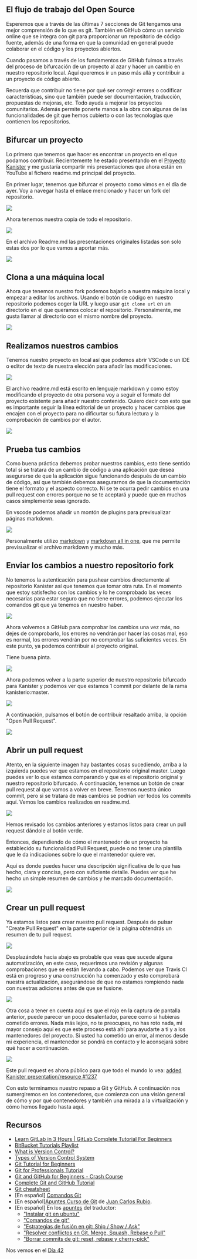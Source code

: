 ## El flujo de trabajo del Open Source

Esperemos que a través de las últimas 7 secciones de Git tengamos una mejor comprensión de lo que es git. También en GitHub cómo un servicio online que se integra con git para proporcionar un repositorio de código fuente, además de una forma en que la comunidad en general puede colaborar en el código y los proyectos abiertos.

Cuando pasamos a través de los fundamentos de GitHub fuimos a través del proceso de bifurcación de un proyecto al azar y hacer un cambio en nuestro repositorio local. Aquí queremos ir un paso más allá y contribuir a un proyecto de código abierto. 

Recuerda que contribuir no tiene por qué ser corregir errores o codificar características, sino que también puede ser documentación, traducción, propuestas de mejoras, etc. Todo ayuda a mejorar los proyectos comunitarios. Además permite ponerte manos a la obra con algunas de las funcionalidades de git que hemos cubierto o con las tecnologías que contienen los repositorios.

## Bifurcar un proyecto

Lo primero que tenemos que hacer es encontrar un proyecto en el que podamos contribuir. Recientemente he estado presentando en el [Proyecto Kanister](https://github.com/kanisterio/kanister) y me gustaría compartir mis presentaciones que ahora están en YouTube al fichero readme.md principal del proyecto.

En primer lugar, tenemos que bifurcar el proyecto como vimos en el día de ayer. Voy a navegar hasta el enlace mencionado y hacer un fork del repositorio.

![](Images/Day41_Git1.png)

Ahora tenemos nuestra copia de todo el repositorio.

![](Images/Day41_Git2.png)

En el archivo Readme.md las presentaciones originales listadas son solo estas dos por lo que vamos a aportar más.

![](Images/Day41_Git3.png)

## Clona a una máquina local

Ahora que tenemos nuestro fork podemos bajarlo a nuestra máquina local y empezar a editar los archivos. Usando el botón de código en nuestro repositorio podemos coger la URL y luego usar `git clone url` en un directorio en el que queramos colocar el repositorio. Personalmente, me gusta llamar al directorio con el mismo nombre del proyecto.

![](Images/Day41_Git4.png)

## Realizamos nuestros cambios

Tenemos nuestro proyecto en local así que podemos abrir VSCode o un IDE o editor de texto de nuestra elección para añadir las modificaciones.

![](Images/Day41_Git5.png)

El archivo readme.md está escrito en lenguaje markdown y como estoy modificando el proyecto de otra persona voy a seguir el formato del proyecto existente para añadir nuestro contenido. Quiero decir con esto que es importante seguir la línea editorial de un proyecto y hacer cambios que encajen con el proyecto para no dificurtar su futura lectura y la comprobación de cambios por el autor.

![](Images/Day41_Git6.png)

## Prueba tus cambios

Como buena práctica debemos probar nuestros cambios, esto tiene sentido total si se tratara de un cambio de código a una aplicación que desea asegurarse de que la aplicación sigue funcionando después de un cambio de código, así que también debemos asegurarnos de que la documentación tiene el formato y el aspecto correcto. Ni se te ocurra pedir cambios en una pull request con errores porque no se te aceptará y puede que en muchos casos simplemente seas ignorado.

En vscode podemos añadir un montón de plugins para previsualizar páginas markdown.

![](Images/Day41_Git7.png)

Personalmente utilizo [markdown](https://marketplace.visualstudio.com/items?itemName=starkwang.markdown) y [markdown all in one](https://marketplace.visualstudio.com/items?itemName=yzhang.markdown-all-in-one), que me permite previsualizar el archivo markdown y mucho más.

## Enviar los cambios a nuestro repositorio fork

No tenemos la autenticación para pushear cambios directamente al repositorio Kanister así que tenemos que tomar otra ruta. En el momento que estoy satisfecho con los cambios y lo he comprobado las veces necesarias para estar seguro que no tiene errores, podemos ejecutar los comandos git que ya tenemos en nuestro haber.

![](Images/Day41_Git8.png)

Ahora volvemos a GitHub para comprobar los cambios una vez más, no dejes de comprobarlo, los errores no vendrán por hacer las cosas mal, eso es normal, los errores vendrán por no comprobar las suficientes veces. En este punto, ya podemos contribuir al proyecto original.

Tiene buena pinta.

![](Images/Day41_Git9.png)

Ahora podemos volver a la parte superior de nuestro repositorio bifurcado para Kanister y podemos ver que estamos 1 commit por delante de la rama kanisterio:master.

![](Images/Day41_Git10.png)

A continuación, pulsamos el botón de contribuir resaltado arriba, la opción "Open Pull Request".

![](Images/Day41_Git11.png)

## Abrir un pull request

Atento, en la siguiente imagen hay bastantes cosas sucediendo, arriba a la izquierda puedes ver que estamos en el repositorio original master. Luego puedes ver lo que estamos comparando y que es el repositorio original y nuestro repositorio bifurcado. A continuación, tenemos un botón de crear pull request al que vamos a volver en breve. Tenemos nuestra único commit, pero si se tratara de más cambios se podrían ver todos los commits aquí. Vemos los cambios realizados en readme.md.

![](Images/Day41_Git12.png)

Hemos revisado los cambios anteriores y estamos listos para crear un pull request dándole al botón verde.

Entonces, dependiendo de cómo el mantenedor de un proyecto ha establecido su funcionalidad Pull Request, puede o no tener una plantilla que le da indicaciones sobre lo que el mantenedor quiere ver.

Aquí es donde puedes hacer una descripción significativa de lo que has hecho, clara y concisa, pero con suficiente detalle. Puedes ver que he hecho un simple resumen de cambios y he marcado documentación.

![](Images/Day41_Git13.png)

## Crear un pull request

Ya estamos listos para crear nuestro pull request. Después de pulsar "Create Pull Request" en la parte superior de la página obtendrás un resumen de tu pull request.

![](Images/Day41_Git14.png)

Desplazándote hacia abajo es probable que veas que sucede alguna automatización, en este caso, requerimos una revisión y algunas comprobaciones que se están llevando a cabo. Podemos ver que Travis CI está en progreso y una construcción ha comenzado y esto comprobará nuestra actualización, asegurándose de que no estamos rompiendo nada con nuestras adiciones antes de que se fusione.

![](Images/Day41_Git15.png)

Otra cosa a tener en cuenta aquí es que el rojo en la captura de pantalla anterior, puede parecer un poco desalentador, parece como si hubieras cometido errores. Nada más lejos, no te preocupes, no has roto nada, mi mayor consejo aquí es que este proceso está ahí para ayudarte a ti y a los mantenedores del proyecto. Si usted ha cometido un error, al menos desde mi experiencia, el mantenedor se pondrá en contacto y le aconsejará sobre qué hacer a continuación.

![](Images/Day41_Git16.png)

Este pull request es ahora público para que todo el mundo lo vea: [added Kanister presentation/resource #1237](https://github.com/kanisterio/kanister/pull/1237)

Con esto terminamos nuestro repaso a Git y GitHub. A continuación nos sumergiremos en los contenedores, que comienza con una visión general de cómo y por qué contenedores y también una mirada a la virtualización y cómo hemos llegado hasta aquí.

## Recursos

- [Learn GitLab in 3 Hours | GitLab Complete Tutorial For Beginners](https://www.youtube.com/watch?v=8aV5AxJrHDg)
- [BitBucket Tutorials Playlist](https://www.youtube.com/watch?v=OMLh-5O6Ub8&list=PLaD4FvsFdarSyyGl3ooAm-ZyAllgw_AM5)
- [What is Version Control?](https://www.youtube.com/watch?v=Yc8sCSeMhi4)
- [Types of Version Control System](https://www.youtube.com/watch?v=kr62e_n6QuQ)
- [Git Tutorial for Beginners](https://www.youtube.com/watch?v=8JJ101D3knE&t=52s)
- [Git for Professionals Tutorial](https://www.youtube.com/watch?v=Uszj_k0DGsg)
- [Git and GitHub for Beginners - Crash Course](https://www.youtube.com/watch?v=RGOj5yH7evk&t=8s)
- [Complete Git and GitHub Tutorial](https://www.youtube.com/watch?v=apGV9Kg7ics)
- [Git cheatsheet](https://www.atlassian.com/git/tutorials/atlassian-git-cheatsheet)
- [En español] [Comandos Git](https://gitea.vergaracarmona.es/man-linux/comandos-git)
- [En español][Apuntes Curso de Git](https://vergaracarmona.es/wp-content/uploads/2022/10/Curso-git_vergaracarmona.es_.pdf) de [Juan Carlos Rubio](https://www.linkedin.com/in/juan-carlos-rubio-pineda/Curso-git_vergaracarmona-es).
- [En español] En los [apuntes](https://vergaracarmona.es/apuntes/) del traductor:
  - ["Instalar git en ubuntu"](https://vergaracarmona.es/instalar-git-en-ubuntu/)
  - ["Comandos de git"](https://vergaracarmona.es/comandos-de-git/)
  - ["Estrategias de fusión en git: Ship / Show / Ask"](https://vergaracarmona.es/estrategias-bifurcacion-git-ship-show-ask/)
  - ["Resolver conflictos en Git. Merge, Squash, Rebase o Pull"](https://vergaracarmona.es/merge-squash-rebase-pull/)
  - ["Borrar commits de git: reset, rebase y cherry-pick"](https://vergaracarmona.es/reset-rebase-cherry-pick/)

Nos vemos en el [Día 42](day42.md)
